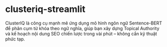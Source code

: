 # clusteriq-streamlit
ClusterIQ là công cụ mạnh mẽ ứng dụng mô hình ngôn ngữ Sentence-BERT để phân cụm từ khóa theo ngữ nghĩa, giúp bạn xây dựng Topical Authority và kế hoạch nội dung SEO chiến lược trong vài phút – không cần kỹ thuật phức tạp.

